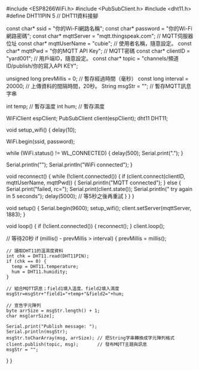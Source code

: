 #include <ESP8266WiFi.h> 
#include <PubSubClient.h>
#include <dht11.h>
#define DHT11PIN 5  // DHT11資料接腳
 
const char* ssid = "你的Wi-Fi網路名稱";
const char* password = "你的Wi-Fi網路密碼";
const char* mqttServer = "mqtt.thingspeak.com";  // MQTT伺服器位址
const char* mqttUserName = "cubie";  // 使用者名稱，隨意設定。
const char* mqttPwd = "你的MQTT API Key";  // MQTT密碼
const char* clientID = "yard001";      // 用戶端ID，隨意設定。
const char* topic = "channels/頻道ID/publish/你的寫入API KEY";
 
unsigned long prevMillis = 0;  // 暫存經過時間（毫秒）
const long interval = 20000;  // 上傳資料的間隔時間，20秒。
String msgStr = "";      // 暫存MQTT訊息字串
 
int temp;  // 暫存溫度
int hum;   // 暫存濕度
 
WiFiClient espClient;
PubSubClient client(espClient);
dht11 DHT11;
 
void setup_wifi() {
  delay(10);
 
  WiFi.begin(ssid, password);
 
  while (WiFi.status() != WL_CONNECTED) {
    delay(500);
    Serial.print(".");
  }
 
  Serial.println("");
  Serial.println("WiFi connected");
}
 
void reconnect() {
  while (!client.connected()) {
    if (client.connect(clientID, mqttUserName, mqttPwd)) {
      Serial.println("MQTT connected");
    } else {
      Serial.print("failed, rc=");
      Serial.print(client.state());
      Serial.println(" try again in 5 seconds");
      delay(5000);  // 等5秒之後再重試
    }
  }
}
 
void setup() {
  Serial.begin(9600);
  setup_wifi();
  client.setServer(mqttServer, 1883);
}
 
void loop() {
  if (!client.connected()) {
    reconnect();
  }
  client.loop();
 
  // 等待20秒
  if (millis() - prevMillis > interval) {
    prevMillis = millis();
 
    // 讀取DHT11的溫濕度資料
    int chk = DHT11.read(DHT11PIN);
    if (chk == 0) {
      temp = DHT11.temperature;
      hum = DHT11.humidity;
    }
 
    // 組合MQTT訊息；field1填入溫度、field2填入濕度
    msgStr=msgStr+"field1="+temp+"&field2="+hum;
    
    // 宣告字元陣列
    byte arrSize = msgStr.length() + 1;
    char msg[arrSize];
 
    Serial.print("Publish message: ");
    Serial.println(msgStr);
    msgStr.toCharArray(msg, arrSize); // 把String字串轉換成字元陣列格式
    client.publish(topic, msg);       // 發布MQTT主題與訊息
    msgStr = "";
  }
}
